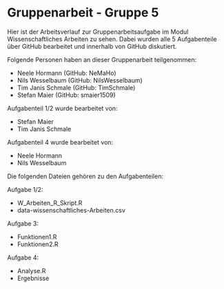 # Gruppenarbeit - Gruppe 5
Hier ist der Arbeitsverlauf zur Gruppenarbeitsaufgabe im Modul Wissenschaftliches Arbeiten zu sehen.
Dabei wurden alle 5 Aufgabenteile über GitHub bearbeitet und innerhalb von GitHub diskutiert.

Folgende Personen haben an dieser Gruppenarbeit teilgenommen:
- Neele Hormann (GitHub: NeMaHo)
- Nils Wesselbaum (GitHub: NilsWesselbaum)
- Tim Janis Schmale (GitHub: TimSchmale) 
- Stefan Maier (GitHub: smaier1509)


Aufgabenteil 1/2 wurde bearbeitet von:
- Stefan Maier
- Tim Janis Schmale


Aufgabenteil 4 wurde bearbeitet von:
- Neele Hormann
- Nils Wesselbaum




Die folgenden Dateien gehören zu den Aufgabenteilen:

Aufgabe 1/2: 
- W_Arbeiten_R_Skript.R
- data-wissenschaftliches-Arbeiten.csv

Aufgabe 3:
- Funktionen1.R
- Funktionen2.R

Aufgabe 4:
- Analyse.R
- Ergebnisse
